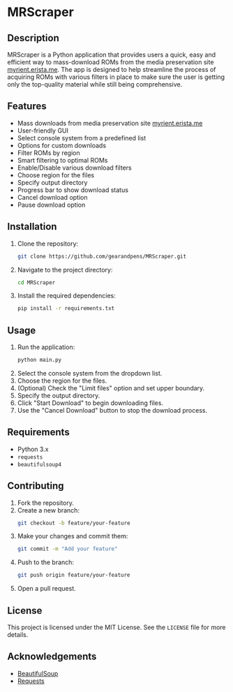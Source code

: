 # MRScraper

## Description
MRScraper is a Python application that provides users a quick, easy and efficient way to mass-download ROMs from the media preservation site [myrient.erista.me](https://myrient.erista.me/). The app is designed to help streamline the process of acquiring ROMs with various filters in place to make sure the user is getting only the top-quality material while still being comprehensive.

## Features
- Mass downloads from media preservation site [myrient.erista.me](https://myrient.erista.me/)
- User-friendly GUI
- Select console system from a predefined list
- Options for custom downloads
- Filter ROMs by region
- Smart filtering to optimal ROMs
- Enable/Disable various download filters
- Choose region for the files
- Specify output directory
- Progress bar to show download status
- Cancel download option
- Pause download option

## Installation
1. Clone the repository:
    ```sh
    git clone https://github.com/gearandpens/MRScraper.git
    ```
2. Navigate to the project directory:
    ```sh
    cd MRScraper
    ```
3. Install the required dependencies:
    ```sh
    pip install -r requirements.txt
    ```

## Usage
1. Run the application:
    ```sh
    python main.py
    ```
2. Select the console system from the dropdown list.
3. Choose the region for the files.
4. (Optional) Check the "Limit files" option and set upper boundary.
5. Specify the output directory.
6. Click "Start Download" to begin downloading files.
7. Use the "Cancel Download" button to stop the download process.

## Requirements
-  Python 3.x
- `requests`
- `beautifulsoup4`

## Contributing
1. Fork the repository.
2. Create a new branch:
    ```sh
    git checkout -b feature/your-feature
    ```
3. Make your changes and commit them:
    ```sh
    git commit -m "Add your feature"
    ```
4. Push to the branch:
    ```sh
    git push origin feature/your-feature
    ```
5. Open a pull request.

## License
This project is licensed under the MIT License. See the `LICENSE` file for more details.

## Acknowledgements
- [BeautifulSoup](https://www.crummy.com/software/BeautifulSoup/)
- [Requests](https://docs.python-requests.org/en/latest/)

